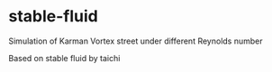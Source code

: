 # stable-fluid
Simulation of Karman Vortex street under different Reynolds number

Based on stable fluid by taichi
